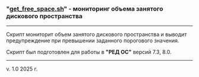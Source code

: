 ### "[get_free_space.sh](./get_free_space.sh)" - мониторинг объема занятого дискового пространства

---

Скрипт мониторит объем занятого дискового пространства и выводит предупреждение при превышении заданного порогового значения.

Скрипт был подготовлен для работы в **"РЕД ОС"** версий 7.3, 8.0.

---

v. 1.0 2025 г.
